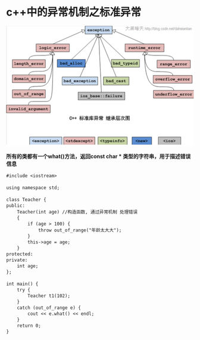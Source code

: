 # c++中的异常机制之标准异常
![](assets/markdown-img-paste-20180720155737967.png)



**所有的类都有一个what()方法，返回const char * 类型的字符串，用于描述错误信息**

```
#include <iostream>

using namespace std;

class Teacher {
public:
    Teacher(int age) //构造函数, 通过异常机制 处理错误
    {
        if (age > 100) {
            throw out_of_range("年龄太⼤大");
        }
        this->age = age;
    }
protected:
private:
    int age;
};

int main() {
    try {
        Teacher t1(102);
    }
    catch (out_of_range e) {
        cout << e.what() << endl;
    }
    return 0;
}
```
